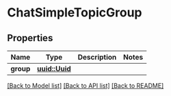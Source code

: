 # ChatSimpleTopicGroup

## Properties

Name | Type | Description | Notes
------------ | ------------- | ------------- | -------------
**group** | [**uuid::Uuid**](uuid::Uuid.md) |  | 

[[Back to Model list]](../README.md#documentation-for-models) [[Back to API list]](../README.md#documentation-for-api-endpoints) [[Back to README]](../README.md)


